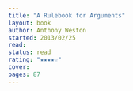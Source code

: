 ```yaml
---
title: "A Rulebook for Arguments"
layout: book
author: Anthony Weston
started: 2013/02/25
read: 
status: read
rating: "★★★★☆"
cover: 
pages: 87
---
```

